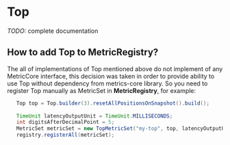 # Top

*TODO:* complete documentation

## How to add Top to MetricRegistry?
The all of implementations of Top mentioned above do not implement of any MetricCore interface,
this decision was taken in order to provide ability to use Top without dependency from metrics-core library.
So you need to register Top manually as MetricSet in **MetricRegistry**, for example:
```java
   Top top = Top.builder(3).resetAllPositionsOnSnapshot().build();
   
   TimeUnit latencyOutputUnit = TimeUnit.MILLISECONDS;
   int digitsAfterDecimalPoint = 5;
   MetricSet metricSet = new TopMetricSet("my-top", top, latencyOutputUnit, digitsAfterDecimalPoint);
   registry.registerAll(metricSet);
```
